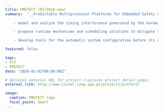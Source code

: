 ```yaml
---
title: PREfECT (07/2018-now)
summary:  "__Predictable Multiprocessor Platforms for Embedded Safety Critical Systems__ -  addresses the following challenges with respect to the introduction of multicore processors in safety-critical systems:
    
    - model and analyze the timing interference generated by the hardware resources shared between cores (e.g., caches, interconnect and I/O devices);

    - propose runtime mechanisms and scheduling solutions to mitigate the unpredictability of COTS multicore processors by controlling the interference between cores;

    - develop tools for the automatic system configuration before its deployment."

featured: false

tags:
- FCT
- PREfECT
date: "2020-01-01T00:00:00Z"

# Optional external URL for project (replaces project detail page).
external_link: http://www.cister.isep.ipp.pt/projects/prefect/

image:
  caption: PREfECT logo
  focal_point: Smart
---
```

